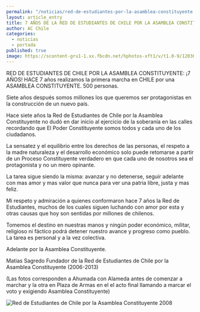 ```yaml
---
permalink: "/noticias/red-de-estudiantes-por-la-asamblea-constituyente.html"
layout: article_entry
title: 7 AÑOS DE LA RED DE ESTUDIANTES DE CHILE POR LA ASAMBLEA CONSTITUYENTE
author: AC Chile
categories: 
  - noticias
  - portada
published: true
image: https://scontent-gru1-1.xx.fbcdn.net/hphotos-xft1/v/t1.0-9/12036564_10153641567586397_6432403574503500640_n.jpg?oh=ce2b63ebb2b6e74852c9f0fdf032f0fe&oe=56CC2390
---
```


RED DE ESTUDIANTES DE CHILE POR LA ASAMBLEA CONSTITUYENTE: ¡7 AÑOS!
HACE 7 años realizamos la primera marcha en CHILE por una ASAMBLEA CONSTITUYENTE. 500 personas.

Siete años después somos millones los que queremos ser protagonistas en la construcción de un nuevo país.

Hace siete años la Red de Estudiantes de Chile por la Asamblea Constituyente no dudó en dar inicio al ejercicio de la soberanía en las calles recordando que El Poder Constituyente somos todos y cada uno de los ciudadanos. 

La sensatez y el equilibrio entre los derechos de las personas, el respeto a la madre naturaleza y el desarrollo económico solo puede retomarse a partir de un Proceso Constituyente verdadero en que cada uno de nosotros sea el protagonista y no un mero opinante.

La tarea sigue siendo la misma: avanzar y no detenerse, seguir adelante con mas amor y mas valor que nunca para ver una patria libre, justa y mas feliz.

Mi respeto y admiración a quienes conformaron hace 7 años la Red de Estudiantes, muchos de los cuales siguen luchando con amor por esta y otras causas que hoy son sentidas por millones de chilenos.

Tomemos el destino en nuestras manos y ningún poder económico, militar, religioso ni fáctico podrá detener nuestro avance y progreso como pueblo. La tarea es personal y a la vez colectiva.

Adelante por la Asamblea Constituyente.

Matias Sagredo
Fundador de la Red de Estudiantes de Chile por la Asamblea Constituyente (2006-2013)

(Las fotos corresponden a Ahumada con Alameda antes de comenzar a marchar y la otra en Plaza de Armas en el el acto final llamando a marcar el voto y exigiendo Asamblea Constituyente)

<img src="https://scontent-gru1-1.xx.fbcdn.net/hphotos-xlp1/v/t1.0-9/11987086_10153641567371397_3939550344245585155_n.jpg?oh=563be2092545797fa7984ac69db1efd9&oe=56B333BA" alt="Red de Estudiantes de Chile por la Asamblea Constituyente 2008" class="img-responsive">

